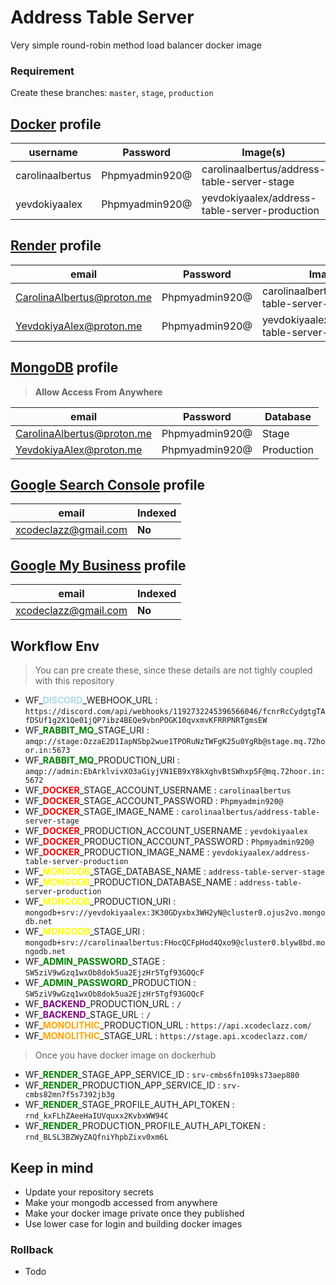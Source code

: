# Address Table Server

Very simple round-robin method load balancer docker image

### Requirement

Create these branches: `master`, `stage`, `production`

## **[Docker](https://hub.docker.com)** profile

| username         | Password       | Image(s)                                      |
| ---------------- | -------------- | --------------------------------------------- |
| carolinaalbertus | Phpmyadmin920@ | carolinaalbertus/address-table-server-stage   |
| yevdokiyaalex    | Phpmyadmin920@ | yevdokiyaalex/address-table-server-production |

## **[Render](https://render.com)** profile

| email                      | Password       | Image                                         |
| -------------------------- | -------------- | --------------------------------------------- |
| CarolinaAlbertus@proton.me | Phpmyadmin920@ | carolinaalbertus/address-table-server-stage   |
| YevdokiyaAlex@proton.me    | Phpmyadmin920@ | yevdokiyaalex/address-table-server-production |

## **[MongoDB](https://www.mongodb.com)** profile

> **Allow Access From Anywhere**

| email                      | Password       | Database   |
| -------------------------- | -------------- | ---------- |
| CarolinaAlbertus@proton.me | Phpmyadmin920@ | Stage      |
| YevdokiyaAlex@proton.me    | Phpmyadmin920@ | Production |

## **[Google Search Console](https://search.google.com/search-console)** profile

| email                | Indexed |
| -------------------- | ------- |
| xcodeclazz@gmail.com | **No**  |

## **[Google My Business](https://www.google.com/business)** profile

| email                | Indexed |
| -------------------- | ------- |
| xcodeclazz@gmail.com | **No**  |

## Workflow Env

> You can pre create these, since these details are not tighly coupled with this repository

- WF\_<span style="color:lightblue;">**DISCORD**</span>\_WEBHOOK_URL : `https://discord.com/api/webhooks/1192732245396566046/fcnrRcCydgtgTAfDSUf1g2X1Qe01jQP7ibz4BEQe9vbnPOGK10qvxmvKFRRPNRTgmsEW`
- WF\_<span style="color:green;">**RABBIT_MQ**</span>\_STAGE_URI : `amqp://stage:OzzaE2D1IapNSbp2wue1TPORuNzTWFgK25u0YgRb@stage.mq.72hoor.in:5673`
- WF\_<span style="color:green;">**RABBIT_MQ**</span>\_PRODUCTION_URI : `amqp://admin:EbArklvivXO3aGiyjVN1EB9xY8kXghvBtSWhxp5F@mq.72hoor.in:5672`
- WF\_<span style="color:red;">**DOCKER**</span>\_STAGE_ACCOUNT_USERNAME : `carolinaalbertus`
- WF\_<span style="color:red;">**DOCKER**</span>\_STAGE_ACCOUNT_PASSWORD : `Phpmyadmin920@`
- WF\_<span style="color:red;">**DOCKER**</span>\_STAGE_IMAGE_NAME : `carolinaalbertus/address-table-server-stage`
- WF\_<span style="color:red;">**DOCKER**</span>\_PRODUCTION_ACCOUNT_USERNAME : `yevdokiyaalex`
- WF\_<span style="color:red;">**DOCKER**</span>\_PRODUCTION_ACCOUNT_PASSWORD : `Phpmyadmin920@`
- WF\_<span style="color:red;">**DOCKER**</span>\_PRODUCTION_IMAGE_NAME : `yevdokiyaalex/address-table-server-production`
- WF\_<span style="color:yellow;">**MONGODB**</span>\_STAGE_DATABASE_NAME : `address-table-server-stage`
- WF\_<span style="color:yellow;">**MONGODB**</span>\_PRODUCTION_DATABASE_NAME : `address-table-server-production`
- WF\_<span style="color:yellow;">**MONGODB**</span>\_PRODUCTION_URI : `mongodb+srv://yevdokiyaalex:3K30GDyxbx3WH2yN@cluster0.ojus2vo.mongodb.net`
- WF\_<span style="color:yellow;">**MONGODB**</span>\_STAGE_URI : `mongodb+srv://carolinaalbertus:FHocQCFpHod4Qxo9@cluster0.blyw8bd.mongodb.net`
- WF\_<span style="color:green;">**ADMIN_PASSWORD**</span>\_STAGE : `SW5ziV9wGzq1wxOb8dok5ua2EjzHr5Tgf93GOQcF`
- WF\_<span style="color:green;">**ADMIN_PASSWORD**</span>\_PRODUCTION : `SW5ziV9wGzq1wxOb8dok5ua2EjzHr5Tgf93GOQcF`
- WF\_<span style="color:purple;">**BACKEND**</span>\_PRODUCTION_URL : `/`
- WF\_<span style="color:purple;">**BACKEND**</span>\_STAGE_URL : `/`
- WF\_<span style="color:orange;">**MONOLITHIC**</span>\_PRODUCTION_URL : `https://api.xcodeclazz.com/`
- WF\_<span style="color:orange;">**MONOLITHIC**</span>\_STAGE_URL : `https://stage.api.xcodeclazz.com/`

> Once you have docker image on dockerhub

- WF\_<span style="color:green;">**RENDER**</span>\_STAGE_APP_SERVICE_ID : `srv-cmbs6fn109ks73aep880`
- WF\_<span style="color:green;">**RENDER**</span>\_PRODUCTION_APP_SERVICE_ID : `srv-cmbs82mn7f5s7392jb3g`
- WF\_<span style="color:green;">**RENDER**</span>\_STAGE_PROFILE_AUTH_API_TOKEN : `rnd_kxFLhZAeeHaIUVquxx2KvbxWW94C`
- WF\_<span style="color:green;">**RENDER**</span>\_PRODUCTION_PROFILE_AUTH_API_TOKEN : `rnd_BLSL3BZWyZAQfniYhpbZixv0xm6L`

## Keep in mind

- Update your repository secrets
- Make your mongodb accessed from anywhere
- Make your docker image private once they published
- Use lower case for login and building docker images

### Rollback

- Todo
